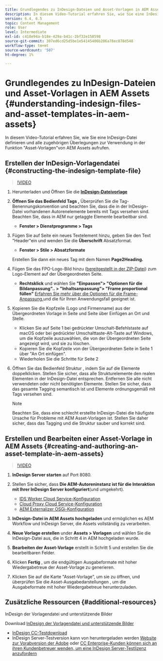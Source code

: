 ```yaml
---
title: Grundlegendes zu InDesign-Dateien und Asset-Vorlagen in AEM Assets
description: In diesem Video-Tutorial erfahren Sie, wie Sie eine InDesign-Datei definieren und alle zugehörigen Überlegungen zur Verwendung in der Funktion "Asset-Vorlagen"von AEM Assets aufrufen.
version: 6.4, 6.5
topic: Content Management
role: User
level: Intermediate
exl-id: c418e94a-b18e-429a-b41c-2bf32e158598
source-git-commit: 307ed6cd25d5be1e54145406b206a78ec878d548
workflow-type: tm+mt
source-wordcount: '507'
ht-degree: 1%

---
```


# Grundlegendes zu InDesign-Dateien und Asset-Vorlagen in AEM Assets {#understanding-indesign-files-and-asset-templates-in-aem-assets}

In diesem Video-Tutorial erfahren Sie, wie Sie eine InDesign-Datei definieren und alle zugehörigen Überlegungen zur Verwendung in der Funktion &quot;Asset-Vorlagen&quot;von AEM Assets aufrufen.

## Erstellen der InDesign-Vorlagendatei {#constructing-the-indesign-template-file}

>[!VIDEO](https://video.tv.adobe.com/v/19293/?quality=9&learn=on)

1. Herunterladen und Öffnen Sie die [**InDesign-Dateivorlage**](assets/asset-templates-tutorial-video--supporting-files.zip)
2. **Öffnen Sie das Bedienfeld Tags ,** Überprüfen Sie die Tag-Benennungskonvention und beachten Sie, dass die in der InDesign-Datei vorhandenen Autorenelemente bereits mit Tags versehen sind. Beachten Sie, dass in AEM nur getaggte Elemente bearbeitbar sind.

   * **Fenster > Dienstprogramme > Tags**

3. Fügen Sie auf Seite ein neues Textelement hinzu, geben Sie den Text &quot;Header&quot;ein und wenden Sie die **Überschrift** Absatzformat.

   * **Fenster > Stile > Absatzformate**

   Erstellen Sie dann ein neues Tag mit dem Namen **Page2Heading.**

4. Fügen Sie das FPO-Logo-Bild hinzu ([bereitgestellt in der ZIP-Datei](assets/asset-templates-tutorial-video--supporting-files.zip)) zum Logo-Element auf der Übergeordneten Seite.

   * **Rechtsklick** und wählen Sie **&quot;Einpassen&quot;> &quot;Optionen für die Bildanpassung&quot;.. > &quot;Inhaltsanpassung&quot;> &quot;Frame proportional füllen&quot;**
   [Erfahren Sie mehr über die Optionen für die Frame-Anpassung.](https://helpx.adobe.com/indesign/using/frames-objects.html#fitting_objects_to_frames)und die für Ihren Anwendungsfall geeignet ist.

5. Kopieren Sie die Kopfzeile (Logo und Firmenname) aus der Übergeordneten Vorlage in Seite und Seite über Einfügen an Ort und Stelle.

   * Klicken Sie auf Seite 1 bei gedrückter Umschalt-Befehlstaste auf macOS oder bei gedrückter Umschalttaste-Alt-Taste auf Windows, um die Kopfzeile auszuwählen, die von der Übergeordneten Seite angezeigt wird, und sie zu löschen.
   * Kopieren Sie die Kopfzeile von der Übergeordneten Seite in Seite 1 über &quot;An Ort einfügen&quot;.
   * Wiederholen Sie die Schritte für Seite 2

6. Öffnen Sie das Bedienfeld Struktur , indem Sie auf die Elemente doppelklicken. Stellen Sie sicher, dass alle Strukturelemente den realen Elementen in der InDesign-Datei entsprechen. Entfernen Sie alle nicht verwendeten oder nicht benötigten Elemente. Stellen Sie sicher, dass das gesamte Tagging semantisch ist und Elemente ordnungsgemäß mit Tags versehen sind.

   >[!NOTE]
   >
   >Beachten Sie, dass eine schlecht erstellte InDesign-Datei die häufigste Ursache für Probleme mit AEM Asset-Vorlagen ist. Stellen Sie daher sicher, dass das Tagging und die Struktur sauber und korrekt sind.

## Erstellen und Bearbeiten einer Asset-Vorlage in AEM Assets {#creating-and-authoring-an-asset-template-in-aem-assets}

>[!VIDEO](https://video.tv.adobe.com/v/19294/?quality=9&learn=on)

1. **InDesign Server starten** auf Port 8080.
2. Stellen Sie sicher, dass **Die AEM-Autoreninstanz ist für die Interaktion mit Ihrer InDesign Server konfiguriert**(und umgekehrt).

   * [IDS Worker Cloud Service-Konfiguration](http://localhost:4502/etc/cloudservices/proxy/ids.html)
   * [Cloud Proxy Cloud Service-Konfiguration](http://localhost:4502/etc/cloudservices/proxy.html)
   * [AEM Externalizer OSGi-Konfiguration](http://localhost:4502/system/console/configMgr)

3. **InDesign-Datei in AEM Assets hochgeladen** und ermöglichen es AEM Workflow und InDesign Server, die Assets vollständig zu verarbeiten.
4. **Neue Vorlage erstellen** under **Assets > Vorlagen** und wählen Sie die InDesign-Datei aus, die in Schritt 4 in AEM hochgeladen wurde.
5. **Bearbeiten der Asset-Vorlage** erstellt in Schritt 5 und erstellen Sie die bearbeitbaren Felder.
6. Klicken **Fertig** , um die endgültigen Ausgabeformate mit hoher Wiedergabetreue der Asset-Vorlage zu generieren.
7. Klicken Sie auf die Karte &quot;Asset-Vorlage&quot;, um sie zu öffnen, und überprüfen Sie die Asset-Ausgabedarstellungen , um die Ausgabeformate mit hoher Wiedergabetreue herunterzuladen.

## Zusätzliche Ressourcen {#additional-resources}

InDesign der Vorlagendatei und unterstützende Bilder

Download [InDesign der Vorlagendatei und unterstützende Bilder](assets/asset-templates-tutorial-video--supporting-files-1.zip)

* [InDesign CC-Testdownload](https://creative.adobe.com/products/download/indesign)
* InDesign Server-Testversion kann von heruntergeladen werden [Website zur Vorabversion der Adobe](https://www.adobeprerelease.com/) oder [CC Enterprise-Kunden können sich an ihren Kundenbetreuer wenden, um eine InDesign Server-Testlizenz anzufordern](https://www.adobe.com/products/indesignserver/faq.html)
